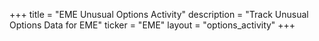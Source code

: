 +++
title = "EME Unusual Options Activity"
description = "Track Unusual Options Data for EME"
ticker = "EME"
layout = "options_activity"
+++

